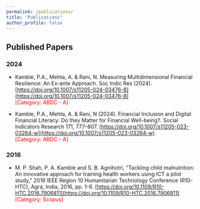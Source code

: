 ```yaml
---
permalink: /publications/
title: "Publications"
author_profile: false
---
```


## Published Papers

### 2024
- Kamble, P.A., Mehta, A. & Rani, N. Measuring Multidimensional Financial Resilience: An Ex-ante Approach. Soc Indic Res (2024). [https://doi.org/10.1007/s11205-024-03476-8](https://doi.org/10.1007/s11205-024-03476-8) \
<span style="color: red">[Category: ABDC - A]</span>

- Kamble, P.A., Mehta, A. & Rani, N (2024). Financial Inclusion and Digital Financial Literacy: Do they Matter for Financial Well-being?. Social Indicators Research 171, 777–807. [https://doi.org/10.1007/s11205-023-03264-w](https://doi.org/10.1007/s11205-023-03264-w) \
<span style="color: red">[Category: ABDC - A]</span>

### 2016 

- M. P. Shah, P. A. Kamble and S. B. Agnihotri, "Tackling child malnutrition: An innovative approach for training health workers using ICT a pilot study," 2016 IEEE Region 10 Humanitarian Technology Conference (R10-HTC), Agra, India, 2016, pp. 1-6. [https://doi.org/10.1109/R10-HTC.2016.7906811](https://doi.org/10.1109/R10-HTC.2016.7906811) \
<span style="color: red">[Category: Scopus]</span>


